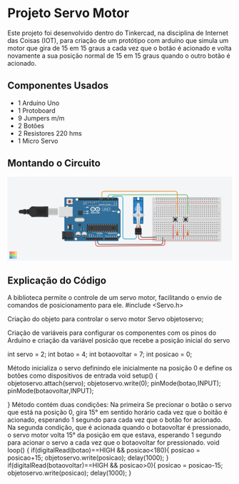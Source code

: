 # Projeto Servo Motor
Este projeto foi desenvolvido dentro do Tinkercad, na disciplina de Internet das Coisas (IOT), para criação de um protótipo com 
arduíno que simula um motor que gira de 15 em 15 graus a cada vez que o botão é acionado e volta novamente a sua posição normal de 15
em 15 graus quando o outro botão é acionado.

## Componentes Usados

- 1 Arduíno Uno
- 1 Protoboard
- 9 Jumpers m/m
- 2 Botões
- 2 Resistores 220 hms
- 1 Micro Servo

## Montando o Circuito

![imagem](Servo_motor.png)

## Explicação do Código

A biblioteca permite o controle de um servo motor, facilitando o envio de comandos de posicionamento para ele.
#include <Servo.h>

Criação do objeto para controlar o servo motor
Servo objetoservo;

Criação de variáveis para configurar os componentes com os pinos do Arduíno e criação da variável posicão que recebe
a posição inicial do servo

int servo = 2;
int botao = 4;
int botaovoltar = 7;
int posicao = 0;


Método inicializa o servo definindo ele inicialmente na posição 0 e define os botões como dispositivos de entrada
void setup()
{
 objetoservo.attach(servo);
 objetoservo.write(0);
 pinMode(botao,INPUT);
 pinMode(botaovoltar,INPUT);
 
}
Método contém duas condições: Na primeira Se precionar o botão o servo que está na posição 0, gira 15° em sentido horário
cada vez que o boitão é acionado, esperando 1 segundo para cada vez que o botão for acionado. Na segunda condição, que é 
acionada quando o botaovoltar é pressionado, o servo motor volta 15° da posição em que estava, esperando 1 segundo para
acionar o servo a cada vez que o botaovoltar for pressionado.
void loop()
{
  if(digitalRead(botao)==HIGH && posicao<180){
    posicao = posicao+15;
   	objetoservo.write(posicao);
    delay(1000);
  }
  if(digitalRead(botaovoltar)==HIGH && posicao>0){
    posicao = posicao-15;
   	objetoservo.write(posicao);
    delay(1000);
  }




